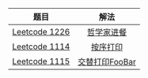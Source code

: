 |                             题目                             |                             解法                             |
| :----------------------------------------------------------: | :----------------------------------------------------------: |
| [Leetcode 1226](https://leetcode.cn/problems/the-dining-philosophers/) | [哲学家进餐](https://github.com/pshijie/Java_interview_code/blob/main/Leetcode分类/多线程/哲学家进餐.java) |
| [Leetcode 1114](https://leetcode.cn/problems/print-in-order/) | [按序打印](https://github.com/pshijie/Java_interview_code/blob/main/Leetcode分类/多线程/按序打印.java) |
| [Leetcode 1115](https://leetcode.cn/problems/print-foobar-alternately/) | [交替打印FooBar](https://github.com/pshijie/Java_interview_code/blob/main/Leetcode分类/多线程/交替打印FooBar.java) |


